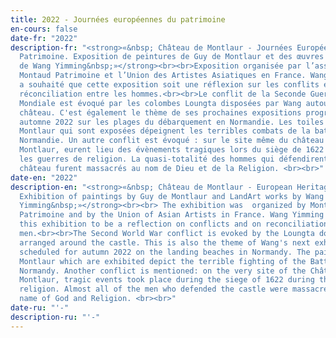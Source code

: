```yaml
---
title: 2022 - Journées européennes du patrimoine
en-cours: false
date-fr: "2022"
description-fr: "<strong>«&nbsp; Château de Montlaur - Journées Européennes du
  Patrimoine. Exposition de peintures de Guy de Montlaur et des œuvres LandArt
  de Wang Yimming&nbsp;»</strong><br><br>Exposition organisée par l’association
  Montaud Patrimoine et l’Union des Artistes Asiatiques en France. Wang Yimming
  a souhaité que cette exposition soit une réflexion sur les conflits et la
  réconciliation entre les hommes.<br><br>Le conflit de la Seconde Guerre
  Mondiale est évoqué par les colombes Loungta disposées par Wang autour du
  château. C'est également le thème de ses prochaines expositions programmées en
  automne 2022 sur les plages du débarquement en Normandie. L﻿es toiles de
  Montlaur qui sont exposées dépeignent les terribles combats de la bataille de
  Normandie. Un autre conflit est évoqué : sur le site même du château de
  Montlaur, eurent lieu des évènements tragiques lors du siège de 1622 pendant
  les guerres de religion. La quasi-totalité des hommes qui défendirent le
  château furent massacrés au nom de Dieu et de la Religion. <br><br>"
date-en: "2022"
description-en: "<strong>«&nbsp; Château de Montlaur - European Heritage Days.
  Exhibition of paintings by Guy de Montlaur and LandArt works by Wang
  Yimming&nbsp;»</strong><br><br> The exhibition was  organized by Montaud
  Patrimoine and by the Union of Asian Artists in France. Wang Yimming wanted
  this exhibition to be a reflection on conflicts and on reconciliation between
  men.<br><br>The Second World War conflict is evoked by the Loungta doves
  arranged around the castle. This is also the theme of Wang's next exhibitions
  scheduled for autumn 2022 on the landing beaches in Normandy. The paintings of
  Montlaur which are exhibited depict the terrible fighting of the Battle of
  Normandy. Another conflict is mentioned: on the very site of the Château de
  Montlaur, tragic events took place during the siege of 1622 during the wars of
  religion. Almost all of the men who defended the castle were massacred in the
  name of God and Religion. <br><br>"
date-ru: "'-"
description-ru: "'﻿-"
---
```

